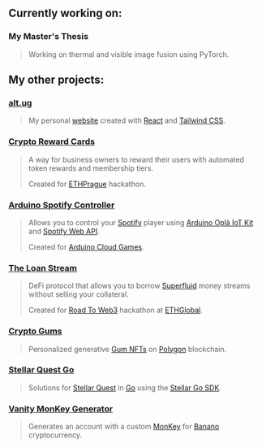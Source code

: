 ## Currently working on:

### My Master's Thesis
> Working on thermal and visible image fusion using PyTorch.

## My other projects:

### [alt.ug](https://github.com/altugbakan/alt.ug)
> My personal [website](https://alt.ug) created with [React](https://reactjs.org/) and [Tailwind CSS](https://tailwindcss.com/).

### [Crypto Reward Cards](https://github.com/reward-cards/reward-cards)
> A way for business owners to reward their users with automated token rewards and membership tiers.
> 
> Created for [ETHPrague](https://ethprague.com/) hackathon.

### [Arduino Spotify Controller](https://github.com/altugbakan/arduino-spotify-controller)
> Allows you to control your [Spotify](https://spotify.com) player using [Arduino Oplà IoT Kit](https://opla.arduino.cc) and [Spotify Web API](https://developer.spotify.com/documentation/web-api/).
> 
> Created for [Arduino Cloud Games](https://store-usa.arduino.cc/pages/acg).

### [The Loan Stream](https://github.com/theloanstream/thels)
> DeFi protocol that allows you to borrow [Superfluid](https://github.com/superfluid-finance/protocol-monorepo) money streams without selling your collateral.
> 
> Created for [Road To Web3](https://web3.ethglobal.com/) hackathon at [ETHGlobal](https://ethglobal.com/).

### [Crypto Gums](https://github.com/altugbakan/crypto-gums)
> Personalized generative [Gum NFTs](https://cryptogum.shop) on [Polygon](https://polygon.technology/) blockchain.

### [Stellar Quest Go](https://github.com/altugbakan/stellar-quest-go)
> Solutions for [Stellar Quest](https://quest.stellar.org/) in [Go](https://golang.org/) using the [Stellar Go SDK](https://github.com/stellar/go).

### [Vanity MonKey Generator](https://github.com/altugbakan/vanity-monkey-generator)
> Generates an account with a custom [MonKey](https://monkey.banano.cc/) for [Banano](https://banano.cc/) cryptocurrency.
